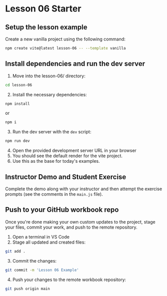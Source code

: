 # Lesson 06 Starter

## Setup the lesson example

Create a new vanilla project using the following command:

```sh
npm create vite@latest lesson-06 -- --template vanilla
```

## Install dependencies and run the dev server

1. Move into the lesson-06/ directory:
```sh
cd lesson-06
```
2. Install the necessary dependencies:
```sh
npm install
```
or
```sh
npm i
```
3. Run the dev server with the `dev` script: 
```sh
npm run dev
```
4. Open the provided development server URL in your browser
5. You should see the default render for the vite project.
6. Use this as the base for today's examples.

## Instructor Demo and Student Exercise

Complete the demo along with your instructor and then attempt the exercise prompts (see the comments in the `main.js` file).

## Push to your GitHub workbook repo

Once you're done making your own custom updates to the project, stage your files, commit your work, and push to the remote repository.

1. Open a terminal in VS Code
2. Stage all updated and created files:
```sh
git add .
```
3. Commit the changes:
```sh
git commit -m 'Lesson 06 Example'
```
4. Push your changes to the remote workbook repository: 
```sh
git push origin main
```